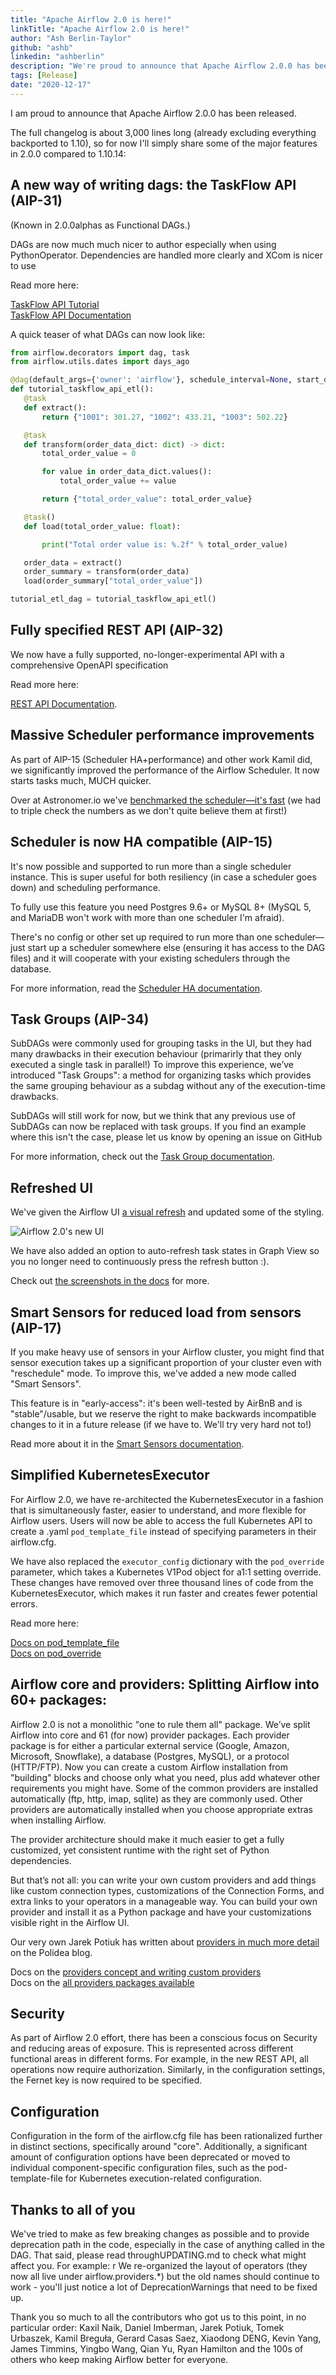 ```yaml
---
title: "Apache Airflow 2.0 is here!"
linkTitle: "Apache Airflow 2.0 is here!"
author: "Ash Berlin-Taylor"
github: "ashb"
linkedin: "ashberlin"
description: "We're proud to announce that Apache Airflow 2.0.0 has been released."
tags: [Release]
date: "2020-12-17"
---
```


I am proud to announce that Apache Airflow 2.0.0 has been released.

The full changelog is about 3,000 lines long (already excluding everything backported to 1.10), so for now I'll simply share some of the major features in 2.0.0 compared to 1.10.14:

## A new way of writing dags: the TaskFlow API (AIP-31)

(Known in 2.0.0alphas as Functional DAGs.)

DAGs are now much much nicer to author especially when using PythonOperator. Dependencies are handled more clearly and XCom is nicer to use

Read more here:

[TaskFlow API Tutorial](http://airflow.apache.org/docs/apache-airflow/stable/tutorial_taskflow_api.html) \
[TaskFlow API Documentation](https://airflow.apache.org/docs/apache-airflow/stable/concepts.html#decorated-flows)

A quick teaser of what DAGs can now look like:

```python
from airflow.decorators import dag, task
from airflow.utils.dates import days_ago

@dag(default_args={'owner': 'airflow'}, schedule_interval=None, start_date=days_ago(2))
def tutorial_taskflow_api_etl():
   @task
   def extract():
       return {"1001": 301.27, "1002": 433.21, "1003": 502.22}

   @task
   def transform(order_data_dict: dict) -> dict:
       total_order_value = 0

       for value in order_data_dict.values():
           total_order_value += value

       return {"total_order_value": total_order_value}

   @task()
   def load(total_order_value: float):

       print("Total order value is: %.2f" % total_order_value)

   order_data = extract()
   order_summary = transform(order_data)
   load(order_summary["total_order_value"])

tutorial_etl_dag = tutorial_taskflow_api_etl()
```

## Fully specified REST API (AIP-32)

We now have a fully supported, no-longer-experimental API with a comprehensive OpenAPI specification

Read more here:

[REST API Documentation](http://airflow.apache.org/docs/apache-airflow/stable/stable-rest-api-ref.html).

## Massive Scheduler performance improvements

As part of AIP-15 (Scheduler HA+performance) and other work Kamil did, we significantly improved the performance of the Airflow Scheduler. It now starts tasks much, MUCH quicker.

Over at Astronomer.io we've [benchmarked the scheduler—it's fast](https://www.astronomer.io/blog/airflow-2-scheduler) (we had to triple check the numbers as we don't quite believe them at first!)

## Scheduler is now HA compatible (AIP-15)

It's now possible and supported to run more than a single scheduler instance. This is super useful for both resiliency (in case a scheduler goes down) and scheduling performance.

To fully use this feature you need Postgres 9.6+ or MySQL 8+ (MySQL 5, and MariaDB won't work with more than one scheduler I'm afraid).

There's no config or other set up required to run more than one scheduler—just start up a scheduler somewhere else (ensuring it has access to the DAG files) and it will cooperate with your existing schedulers through the database.

For more information, read the [Scheduler HA documentation](http://airflow.apache.org/docs/apache-airflow/stable/scheduler.html#running-more-than-one-scheduler).

## Task Groups (AIP-34)

SubDAGs were commonly used for grouping tasks in the UI, but they had many drawbacks in their execution behaviour (primarirly that they only executed a single task in parallel!) To improve this experience, we’ve introduced "Task Groups": a method for organizing tasks which provides the same grouping behaviour as a subdag without any of the execution-time drawbacks.

SubDAGs will still work for now, but we think that any previous use of SubDAGs can now be replaced with task groups. If you find an example where this isn't the case, please let us know by opening an issue on GitHub

For more information, check out the [Task Group documentation](http://airflow.apache.org/docs/apache-airflow/stable/concepts.html#taskgroup).

## Refreshed UI

We've given the Airflow UI [a visual refresh](https://github.com/apache/airflow/pull/11195) and updated some of the styling.

![Airflow 2.0's new UI](airflow-2.0-ui.gif)

We have also added an option to auto-refresh task states in Graph View so you no longer need to continuously press the refresh button :).

Check out [the screenshots in the docs](http://airflow.apache.org/docs/apache-airflow/stable/ui.html) for more.

## Smart Sensors for reduced load from sensors (AIP-17)

If you make heavy use of sensors in your Airflow cluster, you might find that sensor execution takes up a significant proportion of your cluster even with "reschedule" mode. To improve this, we've added a new mode called "Smart Sensors".

This feature is in "early-access": it's been well-tested by AirBnB and is "stable"/usable, but we reserve the right to make backwards incompatible changes to it in a future release (if we have to. We'll try very hard not to!)

Read more about it in the [Smart Sensors documentation](https://airflow.apache.org/docs/apache-airflow/stable/smart-sensor.html).

## Simplified KubernetesExecutor

For Airflow 2.0, we have re-architected the KubernetesExecutor in a fashion that is simultaneously faster, easier to understand, and more flexible for Airflow users. Users will now be able to access the full Kubernetes API to create a .yaml `pod_template_file` instead of specifying parameters in their airflow.cfg.

We have also replaced the `executor_config` dictionary with the `pod_override` parameter, which takes a Kubernetes V1Pod object for a1:1 setting override. These changes have removed over three thousand lines of code from the KubernetesExecutor, which makes it run faster and creates fewer potential errors.

Read more here:

[Docs on pod_template_file](https://airflow.apache.org/docs/apache-airflow/stable/executor/kubernetes.html?highlight=pod_override#pod-template-file) \
[Docs on pod_override](https://airflow.apache.org/docs/apache-airflow/stable/executor/kubernetes.html?highlight=pod_override#pod-override)

## Airflow core and providers: Splitting Airflow into 60+ packages:

Airflow 2.0 is not a monolithic "one to rule them all" package. We’ve split Airflow into core and 61 (for now) provider packages. Each provider package is for either a particular external service (Google, Amazon, Microsoft, Snowflake), a database (Postgres, MySQL), or a protocol (HTTP/FTP). Now you can create a custom Airflow installation from "building" blocks and choose only what you need, plus add whatever other requirements you might have. Some of the common providers are installed automatically (ftp, http, imap, sqlite) as they are commonly used. Other providers are automatically installed when you choose appropriate extras when installing Airflow.

The provider architecture should make it much easier to get a fully customized, yet consistent runtime with the right set of Python dependencies.

But that’s not all: you can write your own custom providers and add things like custom connection types, customizations of the Connection Forms, and extra links to your operators in a manageable way. You can build your own provider and install it as a Python package and have your customizations visible right in the Airflow UI.

Our very own Jarek Potiuk has written about [providers in much more detail](https://www.polidea.com/blog/airflow-2-providers/) on the Polidea blog.

Docs on the [providers concept and writing custom providers](http://airflow.apache.org/docs/apache-airflow-providers/) \
Docs on the [all providers packages available](http://airflow.apache.org/docs/apache-airflow-providers/packages-ref.html)

## Security

As part of Airflow 2.0 effort, there has been a conscious focus on Security and reducing areas of exposure. This is represented across different functional areas in different forms. For example, in the new REST API, all operations now require authorization. Similarly, in the configuration settings, the Fernet key is now required to be specified.

## Configuration

Configuration in the form of the airflow.cfg file has been rationalized further in distinct sections, specifically around "core". Additionally, a significant amount of configuration options have been deprecated or moved to individual component-specific configuration files, such as the pod-template-file for Kubernetes execution-related configuration.

## Thanks to all of you

We've tried to make as few breaking changes as possible and to provide deprecation path in the code, especially in the case of anything called in the DAG. That said, please read throughUPDATING.md to check what might affect you. For example: r We re-organized the layout of operators (they now all live under airflow.providers.*) but the old names should continue to work - you'll just notice a lot of DeprecationWarnings that need to be fixed up.

Thank you so much to all the contributors who got us to this point, in no particular order: Kaxil Naik, Daniel Imberman, Jarek Potiuk, Tomek Urbaszek, Kamil Breguła, Gerard Casas Saez, Xiaodong DENG, Kevin Yang, James Timmins, Yingbo Wang, Qian Yu, Ryan Hamilton and the 100s of others who keep making Airflow better for everyone.
